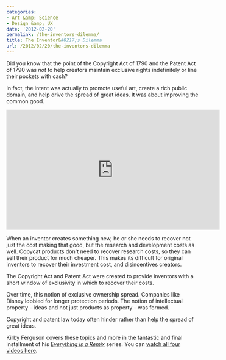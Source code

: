 ```yaml
---
categories:
- Art &amp; Science
- Design &amp; UX
date: '2012-02-20'
permalink: /the-inventors-dilemma/
title: The Inventor&#8217;s Dilemma
url: /2012/02/20/the-inventors-dilemma
---
```


Did you know that the point of the Copyright Act of 1790 and the Patent Act of 1790 was <em>not</em> to help creators maintain exclusive rights indefinitely or line their pockets with cash?

In fact, the intent was actually to promote useful art, create a rich public domain, and help drive the spread of great ideas. It was about improving the common good.

<iframe class="alignc" src="https://player.vimeo.com/video/36881035" width="560" height="315" frameborder="0" webkitAllowFullScreen mozallowfullscreen allowFullScreen></iframe>

When an inventor creates something new, he or she needs to recover not just the cost making that good, but the research and development costs as well. Copycat products don't need to recover research costs, so they can sell their product for much cheaper. This makes its difficult for original inventors to recover their investment cost, and disincentives creators.

The Copyright Act and Patent Act were created to provide inventors with a short window of exclusivity in which to recover their costs.

Over time, this notion of exclusive ownership spread. Companies like Disney lobbied for longer protection periods. The notion of intellectual property - ideas and not just products as property - was formed.

Copyright and patent law today often hinder rather than help the spread of great ideas.

Kirby Ferguson covers these topics and more in the fantastic and final installment of his <em><a href="http://vimeo.com/36881035">Everything is a Remix</a></em> series. You can <a href="http://www.everythingisaremix.info/watch-the-series/">watch all four videos here</a>.
